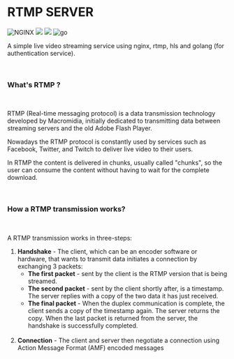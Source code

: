 # RTMP SERVER 

![NGINX](https://img.shields.io/static/v1?label=NGINX&labelColor=07b60b&message=NGX&color=000000&logo=NGINX&logoColor=ffffff&style=flat-square)
![](https://img.shields.io/static/v1?label=Real-Time+Messaging+Protocol&labelColor=06a7ac&message=RTMP&color=000000&logo=&logoColor=ffffff&style=flat-square)
![](https://img.shields.io/static/v1?label=Http+Live+Streaming&labelColor=06a7ac&message=HLS&color=000000&logo=&logoColor=ffffff&style=flat-square)
![go](https://img.shields.io/static/v1?label=Golang+1.20&labelColor=08dae1&message=Go&color=000000&logo=go&logoColor=ffffff&style=flat-square)

A simple live video streaming service using nginx, rtmp, hls and golang (for authentication service).

<br>

### What's RTMP ?

<br>

RTMP (Real-time messaging protocol) is a data transmission technology developed by Macromidia, initially dedicated to transmitting data between streaming servers and the old Adobe Flash Player.

Nowadays the RTMP protocol is constantly used by services such as Facebook, Twitter, and Twitch to deliver live video to their users. 

In RTMP the content is delivered in chunks, usually called "chunks", so the user can consume the content without having to wait for the complete download.

<br>

### How a RTMP transmission works?

<br>

A RTMP transmission works in three-steps:

1. **Handshake** - The client, which can be an encoder software or hardware, that wants to transmit data initiates a connection by exchanging 3 packets:
    * **The first packet**  - sent by the client is the RTMP version that is being streamed. 
    * **The second packet** - sent by the client shortly after, is a timestamp. The server replies with a copy of the two data it has just received.
    * **The final packet**  - When the duplex communication is complete, the client sends a copy of the timestamp again. The server returns the copy. When the last packet is returned from the server, the handshake is successfully completed. 
    <br>
2. **Connection** - The client and server then negotiate a connection using Action Message Format (AMF) encoded messages